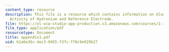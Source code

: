 ```yaml
---
content_type: resource
description: This file is a resource which contains information on Glass Electrode,
  Activity of Hydronium and Reference Electrode.
file: https://ol-ocw-studio-app-production.s3.amazonaws.com/courses/1-101-introduction-to-civil-and-environmental-engineering-design-i-fall-2006/b1a6e36c4ec39455f37cff8c9e929b27_appendix1.pdf
file_type: application/pdf
resourcetype: Document
title: appendix1.pdf
uid: b1a6e36c-4ec3-9455-f37c-ff8c9e929b27
---
```

